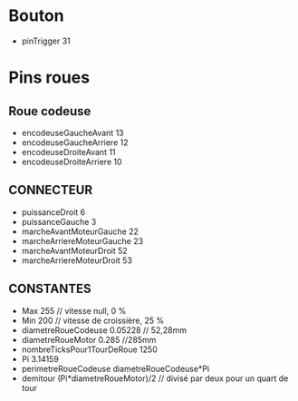 # Bouton
  - pinTrigger 31 

# Pins roues

## Roue codeuse
- encodeuseGaucheAvant 13
- encodeuseGaucheArriere 12
- encodeuseDroiteAvant 11
- encodeuseDroiteArriere 10

## CONNECTEUR
-  puissanceDroit 6
-  puissanceGauche 3
-  marcheAvantMoteurGauche 22
-  marcheArriereMoteurGauche 23
-  marcheAvantMoteurDroit 52
-  marcheArriereMoteurDroit 53

## CONSTANTES
-  Max 255 // vitesse null, 0 %
-  Min 200 // vitesse de croissière, 25 %
-  diametreRoueCodeuse 0.05228 // 52,28mm
-  diametreRoueMotor 0.285 //285mm
-  nombreTicksPour1TourDeRoue 1250
-  Pi 3.14159
-  perimetreRoueCodeuse diametreRoueCodeuse*Pi
-  demitour (Pi*diametreRoueMotor)/2 // divisé par deux pour un quart de tour
